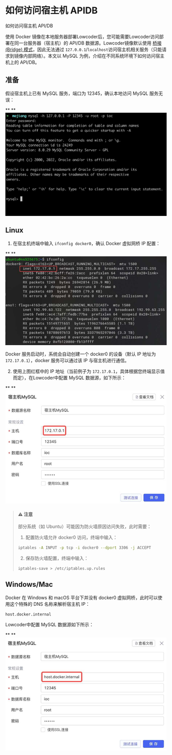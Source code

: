 # 如何访问宿主机 APIDB

如何访问宿主机 API/DB

使用 Docker 镜像在本地服务器部署Lowcoder后，您可能需要Lowcoder访问部署在同一台服务器（宿主机）的 API/DB 数据源。Lowcoder镜像默认使用 [桥接 (Bridge) 模式](https://docs.docker.com/network/bridge/)，因此无法通过 `127.0.0.1`​/`localhost`​ 访问宿主机相关服务（只能请求到镜像内部网络）。本文以 MySQL 为例，介绍在不同系统环境下如何访问宿主机上的 API/DB。

## 准备

假设宿主机上已有 MySQL 服务，端口为 12345，确认本地访问 MySQL 服务无误：

**       **![localhost mysql](assets/localhost-mysql-20231002181238-cw1zx3c.jpg "localhost mysql")[           ](https://majiang.co/static/f52a57aff082da63e4d4cb87b4784042/fcff9/localhost-mysql.jpg)

## Linux

1. 在宿主机终端中输入 `ifconfig docker0`​，确认 Docker 虚拟网桥 IP 配置：

**       **![linux ifconfig docker0](assets/linux-ifconfig-docker0-20231002181238-9gzvcoe.jpg "linux ifconfig docker0")[           ](https://majiang.co/static/98fcda0e5be6a1953faaf58b50f11e15/8faea/linux-ifconfig-docker0.jpg)

Docker 服务启动时，系统会自动创建一个 docker0 的设备（默认 IP 地址为 `172.17.0.1`​），docker 服务可以通过该 IP 与宿主机进行通信。

2. 使用上图红框中的 IP 地址（当前例子为 `172.17.0.1`​，具体根据您终端显示值而定），在Lowcoder中配置 MySQL 数据源，如下所示：

**       **![linux host setting](assets/linux-host-setting-20231002181238-sj9uixb.jpg "linux host setting")[           ](https://majiang.co/static/f780f9b522481eac721f69cae2e0ecd2/5c1ad/linux-host-setting.jpg)

> #### ⚠️ 注意
>
> 部分系统（如 Ubuntu）可能因为防火墙原因访问失败，此时需要：
>
> 1. 配置防火墙允许 docker0 访问，终端中输入：
>
> ```bash
> iptables -A INPUT -p tcp -i docker0 --dport 3306 -j ACCEPT
> ```
>
> 2. 保存防火墙配置，终端中输入：
>
> ```bash
> iptables-save > /etc/iptables.up.rules
> ```

## Windows/Mac

Docker 在 Windows 和 macOS 平台下并没有 docker0 虚拟网桥，此时可以使用这个特殊的 DNS 名称来解析宿主机 IP：

```text
host.docker.internal
```

Lowcoder中配置 MySQL 数据源如下所示：

**       **![windows mac host setting](assets/windows-mac-host-setting-20231002181238-xv16c2z.jpg "windows mac host setting")[           ](https://majiang.co/static/747d1fbacfaadf2324503a832fbdb506/9e23d/windows-mac-host-setting.jpg)
